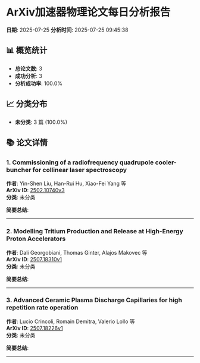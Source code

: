 # ArXiv加速器物理论文每日分析报告

**日期**: 2025-07-25
**分析时间**: 2025-07-25 09:45:38

## 📊 概览统计

- **总论文数**: 3
- **成功分析**: 3
- **分析成功率**: 100.0%

## 📈 分类分布

- **未分类**: 3 篇 (100.0%)

## 📚 论文详情

### 1. Commissioning of a radiofrequency quadrupole cooler-buncher for   collinear laser spectroscopy

**作者**: Yin-Shen Liu, Han-Rui Hu, Xiao-Fei Yang 等  
**ArXiv ID**: [2502.10740v3](https://arxiv.org/abs/2502.10740v3)  
**分类**: 未分类  

**简要总结**: 

---

### 2. Modelling Tritium Production and Release at High-Energy Proton   Accelerators

**作者**: Dali Georgobiani, Thomas Ginter, Alajos Makovec 等  
**ArXiv ID**: [2507.18310v1](https://arxiv.org/abs/2507.18310v1)  
**分类**: 未分类  

**简要总结**: 

---

### 3. Advanced Ceramic Plasma Discharge Capillaries for high repetition rate   operation

**作者**: Lucio Crincoli, Romain Demitra, Valerio Lollo 等  
**ArXiv ID**: [2507.18226v1](https://arxiv.org/abs/2507.18226v1)  
**分类**: 未分类  

**简要总结**: 

---

